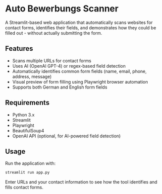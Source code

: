 # Auto Bewerbungs Scanner

A Streamlit-based web application that automatically scans websites for contact forms, identifies their fields, and demonstrates how they could be filled out - without actually submitting the form.

## Features

- Scans multiple URLs for contact forms
- Uses AI (OpenAI GPT-4) or regex-based field detection
- Automatically identifies common form fields (name, email, phone, address, message)
- Visual preview of form filling using Playwright browser automation
- Supports both German and English form fields

## Requirements

- Python 3.x
- Streamlit
- Playwright
- BeautifulSoup4
- OpenAI API (optional, for AI-powered field detection)

## Usage

Run the application with:
```bash
streamlit run app.py
```

Enter URLs and your contact information to see how the tool identifies and fills contact forms.

